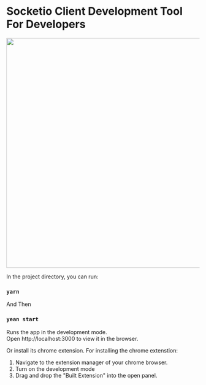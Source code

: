 # Socketio Client Development Tool For Developers



<img src="https://user-images.githubusercontent.com/7148972/143257622-fb8ee993-6bd6-43ef-9403-79f70c9dde22.png" align="center" width="600">


In the project directory, you can run:

### `yarn`

And Then

### `yean start`

Runs the app in the development mode.\
Open http://localhost:3000 to view it in the browser.

Or install its chrome extension.
For installing the chrome extenstion:
1. Navigate to the extension manager of your chrome browser.
2. Turn on the development mode
3. Drag and drop the "Built Extension" into the open panel.
